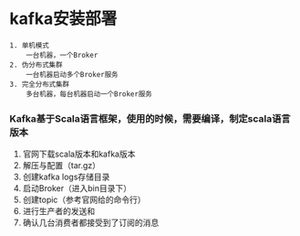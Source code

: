 # kafka安装部署

	1. 单机模式
		一台机器，一个Broker
	2. 伪分布式集群
		一台机器启动多个Broker服务
	3. 完全分布式集群
		多台机器，每台机器启动一个Broker服务
    
### Kafka基于Scala语言框架，使用的时候，需要编译，制定scala语言版本

1. 官网下载scala版本和kafka版本
2. 解压与配置（tar.gz）
3. 创建kafka logs存储目录
4. 启动Broker（进入bin目录下）
5. 创建topic（参考官网给的命令行）
6. 进行生产者的发送和
7. 确认几台消费者都接受到了订阅的消息
